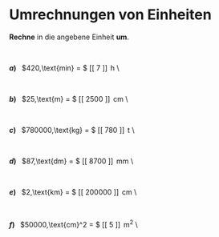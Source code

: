 <!--
version:  0.0.1

language: de

@style
input {
    text-align: center;
}

.flex-container {
    display: flex;
    flex-wrap: wrap;
    align-items: stretch;
    gap: 20px;
}

.flex-child {
    flex: 1;
    min-width: 350px;
    margin-right: 20px;
}

@media (max-width: 400px) {
    .flex-child {
        flex: 100%;
        margin-right: 0;
    }
}
@end

formula: \carry   \textcolor{red}{\scriptsize #1}
formula: \digit   \rlap{\carry{#1}}\phantom{#2}#2
formula: \permil  \text{‰}

import: https://raw.githubusercontent.com/LiaTemplates/Tikz-Jax/main/README.md

script: https://cdn.jsdelivr.net/gh/LiaTemplates/Tikz-Jax@main/dist/index.js


tags: Einheiten, Länge, Zeit, Masse, Fläche, leicht, sehr niedrig, Angeben

comment: Rechne von der einen Einheit in eine andere um.

author: Martin Lommatzsch

-->




# Umrechnungen von Einheiten

**Rechne** in die angebene Einheit **um**.

<br>


<section class="flex-container">

<div class="flex-child">

__$a)\;\;$__ $420\,\text{min} = $ [[    7   ]] $\,\text{h}$ \

</div>
<br>
<div class="flex-child">

__$b)\;\;$__ $25\,\text{m} = $ [[  2500  ]] $\,\text{cm}$ \

</div>
<br>
<div class="flex-child">

__$c)\;\;$__ $780000\,\text{kg} = $ [[   780  ]] $\,\text{t}$ \

</div>
<br>
<div class="flex-child">

__$d)\;\;$__ $87\,\text{dm} = $ [[  8700  ]] $\,\text{mm}$ \

</div>
<br>
<div class="flex-child">

__$e)\;\;$__ $2\,\text{km} = $ [[ 200000 ]] $\,\text{cm}$ \

</div>
<br>
<div class="flex-child">

__$f)\;\;$__ $50000\,\text{cm}^2 = $ [[   5   ]] $\,\text{m}^2$ \

<br>
</div>


</section>

<br>
<br>
<br>
<br>
<br>